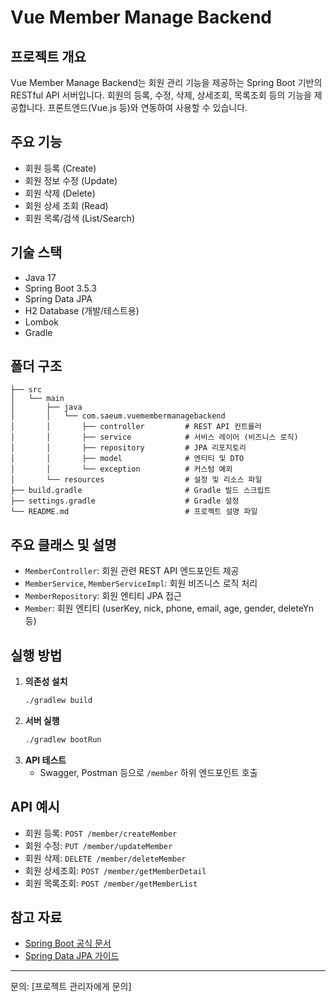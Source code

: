 # Vue Member Manage Backend

## 프로젝트 개요
Vue Member Manage Backend는 회원 관리 기능을 제공하는 Spring Boot 기반의 RESTful API 서버입니다. 회원의 등록, 수정, 삭제, 상세조회, 목록조회 등의 기능을 제공합니다. 프론트엔드(Vue.js 등)와 연동하여 사용할 수 있습니다.

## 주요 기능
- 회원 등록 (Create)
- 회원 정보 수정 (Update)
- 회원 삭제 (Delete)
- 회원 상세 조회 (Read)
- 회원 목록/검색 (List/Search)

## 기술 스택
- Java 17
- Spring Boot 3.5.3
- Spring Data JPA
- H2 Database (개발/테스트용)
- Lombok
- Gradle

## 폴더 구조
```
├── src
│   └── main
│       ├── java
│       │   └── com.saeum.vuemembermanagebackend
│       │       ├── controller         # REST API 컨트롤러
│       │       ├── service            # 서비스 레이어 (비즈니스 로직)
│       │       ├── repository         # JPA 리포지토리
│       │       ├── model              # 엔티티 및 DTO
│       │       └── exception          # 커스텀 예외
│       └── resources                  # 설정 및 리소스 파일
├── build.gradle                       # Gradle 빌드 스크립트
├── settings.gradle                    # Gradle 설정
└── README.md                          # 프로젝트 설명 파일
```

## 주요 클래스 및 설명
- `MemberController`: 회원 관련 REST API 엔드포인트 제공
- `MemberService`, `MemberServiceImpl`: 회원 비즈니스 로직 처리
- `MemberRepository`: 회원 엔티티 JPA 접근
- `Member`: 회원 엔티티 (userKey, nick, phone, email, age, gender, deleteYn 등)

## 실행 방법
1. **의존성 설치**
   ```bash
   ./gradlew build
   ```
2. **서버 실행**
   ```bash
   ./gradlew bootRun
   ```
3. **API 테스트**
   - Swagger, Postman 등으로 `/member` 하위 엔드포인트 호출

## API 예시
- 회원 등록: `POST /member/createMember`
- 회원 수정: `PUT /member/updateMember`
- 회원 삭제: `DELETE /member/deleteMember`
- 회원 상세조회: `POST /member/getMemberDetail`
- 회원 목록조회: `POST /member/getMemberList`

## 참고 자료
- [Spring Boot 공식 문서](https://spring.io/projects/spring-boot)
- [Spring Data JPA 가이드](https://spring.io/guides/gs/accessing-data-jpa/)

---
문의: [프로젝트 관리자에게 문의]
